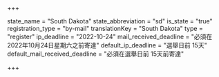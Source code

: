 +++

state_name = "South Dakota"
state_abbreviation = "sd"
is_state = "true"
registration_type = "by-mail"
translationKey = "South Dakota"
type = "register"
ip_deadline = "2022-10-24"
mail_received_deadline = "必須在2022年10月24日星期六之前寄達"
default_ip_deadline = "選舉日前 15天"
default_mail_received_deadline = "必須在選舉日前 15天前寄達"

+++